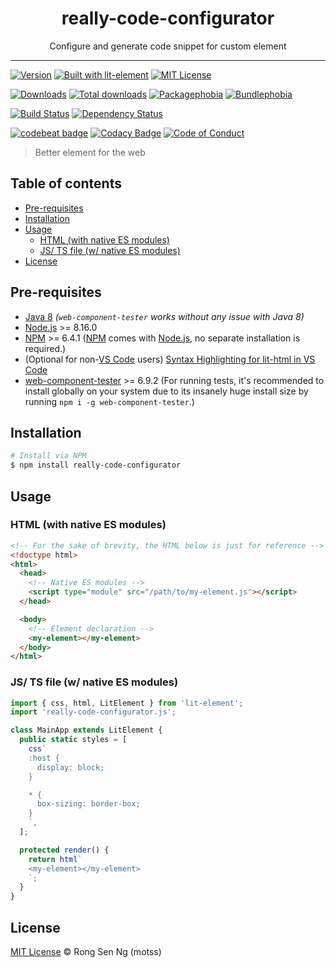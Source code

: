<div align="center" style="text-align: center;">
  <h1 style="border-bottom: none;">really-code-configurator</h1>

  <p>Configure and generate code snippet for custom element</p>
</div>

<hr />

<!-- [![Follow me][follow-me-badge]][follow-me-url] -->

[![Version][version-badge]][version-url]
[![Built with lit-element][built-with-lit-element-badge]][built-with-lit-element-url]
[![MIT License][mit-license-badge]][mit-license-url]

[![Downloads][downloads-badge]][downloads-url]
[![Total downloads][total-downloads-badge]][downloads-url]
[![Packagephobia][packagephobia-badge]][packagephobia-url]
[![Bundlephobia][bundlephobia-badge]][bundlephobia-url]

[![Build Status][travis-badge]][travis-url]
[![Dependency Status][daviddm-badge]][daviddm-url]
<!-- [![codecov][codecov-badge]][codecov-url] -->
<!-- [![Coverage Status][coveralls-badge]][coveralls-url] -->

[![codebeat badge][codebeat-badge]][codebeat-url]
[![Codacy Badge][codacy-badge]][codacy-url]
[![Code of Conduct][coc-badge]][coc-url]

> Better element for the web

## Table of contents <!-- omit in toc -->

- [Pre-requisites](#pre-requisites)
- [Installation](#installation)
- [Usage](#usage)
  - [HTML (with native ES modules)](#html-with-native-es-modules)
  - [JS/ TS file (w/ native ES modules)](#js-ts-file-w-native-es-modules)
- [License](#license)

## Pre-requisites

- [Java 8][java-url] _(`web-component-tester` works without any issue with Java 8)_
- [Node.js][nodejs-url] >= 8.16.0
- [NPM][npm-url] >= 6.4.1 ([NPM][npm-url] comes with [Node.js][nodejs-url], no separate installation is required.)
- (Optional for non-[VS Code][vscode-url] users) [Syntax Highlighting for lit-html in VS Code][vscode-lit-html-url]
- [web-component-tester][web-component-tester-url] >= 6.9.2 (For running tests, it's recommended to install globally on your system due to its insanely huge install size by running `npm i -g web-component-tester`.)

## Installation

```sh
# Install via NPM
$ npm install really-code-configurator
```

## Usage

### HTML (with native ES modules)

```html
<!-- For the sake of brevity, the HTML below is just for reference -->
<!doctype html>
<html>
  <head>
    <!-- Native ES modules -->
    <script type="module" src="/path/to/my-element.js"></script>
  </head>

  <body>
    <!-- Element declaration -->
    <my-element></my-element>
  </body>
</html>
```

### JS/ TS file (w/ native ES modules)

```ts
import { css, html, LitElement } from 'lit-element';
import 'really-code-configurator.js';

class MainApp extends LitElement {
  public static styles = [
    css`
    :host {
      display: block;
    }

    * {
      box-sizing: border-box;
    }
    `,
  ];

  protected render() {
    return html`
    <my-element></my-element>
    `;
  }
}
```

## License

[MIT License](https://motss.mit-license.org/) © Rong Sen Ng (motss)

<!-- References -->
[typescript-url]: https://github.com/Microsoft/TypeScript
[java-url]: https://www.java.com/en/download
[nodejs-url]: https://nodejs.org
[npm-url]: https://www.npmjs.com
[node-releases-url]: https://nodejs.org/en/download/releases
[vscode-url]: https://code.visualstudio.com
[vscode-lit-html-url]: https://github.com/mjbvz/vscode-lit-html
[web-component-tester-url]: https://github.com/Polymer/tools/tree/master/packages/web-component-tester

<!-- MDN -->
[array-mdn-url]: https://developer.mozilla.org/en-US/docs/Web/JavaScript/Reference/Global_Objects/Array
[boolean-mdn-url]: https://developer.mozilla.org/en-US/docs/Web/JavaScript/Reference/Global_Objects/Boolean
[function-mdn-url]: https://developer.mozilla.org/en-US/docs/Web/JavaScript/Reference/Global_Objects/Function
[map-mdn-url]: https://developer.mozilla.org/en-US/docs/Web/JavaScript/Reference/Global_Objects/Map
[number-mdn-url]: https://developer.mozilla.org/en-US/docs/Web/JavaScript/Reference/Global_Objects/Number
[object-mdn-url]: https://developer.mozilla.org/en-US/docs/Web/JavaScript/Reference/Global_Objects/Object
[promise-mdn-url]: https://developer.mozilla.org/en-US/docs/Web/JavaScript/Reference/Global_Objects/Promise
[regexp-mdn-url]: https://developer.mozilla.org/en-US/docs/Web/JavaScript/Reference/Global_Objects/RegExp
[set-mdn-url]: https://developer.mozilla.org/en-US/docs/Web/JavaScript/Reference/Global_Objects/Set
[string-mdn-url]: https://developer.mozilla.org/en-US/docs/Web/JavaScript/Reference/Global_Objects/String

<!-- Badges -->
<!-- [follow-me-badge]: https://flat.badgen.net/twitter/follow/Rong Sen Ng (motss)?icon=twitter -->



[version-badge]: https://flat.badgen.net/npm/v/really-code-configurator?icon=npm
[built-with-lit-element-badge]: https://flat.badgen.net/npm/v/lit-element/latest?icon=npm&label=lit-element
[mit-license-badge]: https://flat.badgen.net/npm/license/really-code-configurator

[downloads-badge]: https://flat.badgen.net/npm/dm/really-code-configurator
[total-downloads-badge]: https://flat.badgen.net/npm/dt/really-code-configurator?label=total%20downloads
[packagephobia-badge]: https://flat.badgen.net/packagephobia/install/really-code-configurator
[bundlephobia-badge]: https://flat.badgen.net/bundlephobia/minzip/really-code-configurator

[travis-badge]: https://flat.badgen.net/travis/motss/really-code-configurator?icon=travis
<!-- [circleci-badge]: https://flat.badgen.net/circleci/github/motss/really-code-configurator?icon=circleci -->
[daviddm-badge]: https://flat.badgen.net/david/dep/motss/really-code-configurator
<!-- [codecov-badge]: https://flat.badgen.net/codecov/c/github/motss/really-code-configurator?label=codecov&icon=codecov -->
<!-- [coveralls-badge]: https://flat.badgen.net/coveralls/c/github/motss/really-code-configurator?label=coveralls -->

[codebeat-badge]: https://codebeat.co/badges/123
[codacy-badge]: https://api.codacy.com/project/badge/Grade/123
[coc-badge]: https://flat.badgen.net/badge/code%20of/conduct/pink

<!-- Links -->
<!-- [follow-me-url]: https://twitter.com/Rong Sen Ng (motss)?utm_source=github.com&amp;utm_medium=referral&amp;utm_content=really-code-configurator -->

[version-url]: https://www.npmjs.com/package/really-code-configurator
[built-with-lit-element-url]: https://github.com/Polymer/lit-element
[mit-license-url]: https://github.com/motss/really-code-configurator/blob/master/LICENSE

[downloads-url]: https://www.npmtrends.com/really-code-configurator
[packagephobia-url]: https://packagephobia.now.sh/result?p=really-code-configurator
[bundlephobia-url]: https://bundlephobia.com/result?p=really-code-configurator

[travis-url]: https://travis-ci.org/motss/really-code-configurator
<!-- [circleci-url]: https://circleci.com/gh/motss/really-code-configurator/tree/master -->
[daviddm-url]: https://david-dm.org/motss/really-code-configurator
<!-- [codecov-url]: https://codecov.io/gh/motss/really-code-configurator -->
<!-- [coveralls-url]: https://coveralls.io/github/motss/really-code-configurator?branch=master -->

[codebeat-url]: https://codebeat.co/projects/github-com-motss-really-code-configurator-master
[codacy-url]: https://www.codacy.com/app/motss/really-code-configurator?utm_source=github.com&amp;utm_medium=referral&amp;utm_content=motss/really-code-configurator&amp;utm_campaign=Badge_Grade
[coc-url]: https://github.com/motss/really-code-configurator/blob/master/CODE_OF_CONDUCT.md
